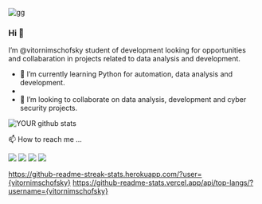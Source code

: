 ![gg](https://user-images.githubusercontent.com/89933194/155987460-86cb3ab2-0c75-49d7-afc7-c8a630c255bd.gif)






### Hi 👋
I’m @vitornimschofsky student of development looking for opportunities and collabaration in projects related to data analysis and development.

- 🌱 I’m currently learning Python for automation, data analysis and development.
- 
- 👀 I’m looking to collaborate on data analysis, development and cyber security projects. 

![YOUR github stats](https://github-readme-stats.vercel.app/api?username=vitornimschofsky)


📫 How to reach me ...


[<img src="https://img.shields.io/badge/linkedin-%230077B5.svg?&style=for-the-badge&logo=linkedin&logoColor=white" />](https://www.linkedin.com/in/vitor-nimschofsky-08084b204/)
[<img src = "https://img.shields.io/badge/facebook-%231877F2.svg?&style=for-the-badge&logo=facebook&logoColor=white">](https://www.facebook.com/vitorfranklin.delacerda)
[<img src = "https://img.shields.io/badge/WhatsApp-25D366?style=for-the-badge&logo=whatsapp&logoColor=white">](https://api.whatsapp.com/send?phone=558194139806)
[<img src = "https://img.shields.io/badge/Microsoft_Outlook-0078D4?style=for-the-badge&logo=microsoft-outlook&logoColor=white">](mailto:vitor.franklin@hotmail.com)

https://github-readme-streak-stats.herokuapp.com/?user={vitornimschofsky}
https://github-readme-stats.vercel.app/api/top-langs/?username={vitornimschofsky}

